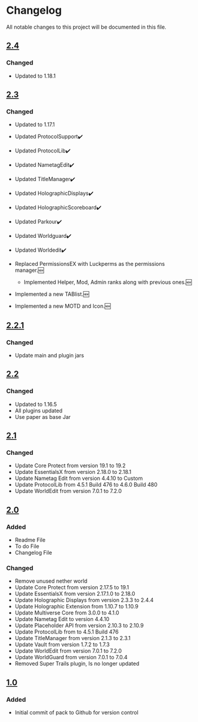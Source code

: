 # Changelog
All notable changes to this project will be documented in this file.

## [2.4]

### Changed
- Updated to 1.18.1

## [2.3]

### Changed
- Updated to 1.17.1
- Updated ProtocolSupport✔️
- Updated ProtocolLib✔️
- Updated NametagEdit✔️
- Updated TitleManager✔️
- Updated HolographicDisplays✔️
- Updated HolographicScoreboard✔️
- Updated Parkour✔️
- Updated Worldguard✔️
- Updated Worldedit✔️
- Replaced PermissionsEX with Luckperms as the permissions manager.🆕

  - Implemented Helper, Mod, Admin ranks along with previous ones.🆕

- Implemented a new TABlist.🆕

- Implemented a new MOTD and Icon.🆕

## [2.2.1]

### Changed
- Update main and plugin jars

## [2.2]

### Changed
- Updated to 1.16.5 
- All plugins updated 
- Use paper as base Jar

## [2.1]

### Changed
- Update Core Protect from version 19.1 to 19.2
- Update EssentialsX from version 2.18.0 to 2.18.1
- Update Nametag Edit from version 4.4.10 to Custom
- Update ProtocolLib from 4.5.1 Build 476 to 4.6.0 Build 480
- Update WorldEdit from version 7.0.1 to 7.2.0

## [2.0]

### Added
- Readme File
- To do File
- Changelog File

### Changed
- Remove unused nether world
- Update Core Protect from version 2.17.5 to 19.1
- Update EssentialsX from version 2.17.1.0 to 2.18.0
- Update Holographic Displays from version 2.3.3 to 2.4.4
- Update Holographic Extension from 1.10.7 to 1.10.9
- Update Multiverse Core from 3.0.0 to 4.1.0
- Update Nametag Edit to version 4.4.10
- Update Placeholder API from version 2.10.3 to 2.10.9
- Update ProtocolLib from to 4.5.1 Build 476
- Update TitleManager from version 2.1.3 to 2.3.1
- Update Vault from version 1.7.2 to 1.7.3
- Update WorldEdit from version 7.0.1 to 7.2.0
- Update WorldGuard from version 7.0.1 to 7.0.4
- Removed Super Trails plugin, Is no longer updated

## [1.0]

### Added
- Initial commit of pack to Github for version control

[2.4]: https://github.com/apexhosting/Parkour/releases/tag/2.4
[2.3]: https://github.com/apexhosting/Parkour/releases/tag/2.3
[2.2.1]: https://github.com/apexhosting/Parkour/releases/tag/2.2.1
[2.2]: https://github.com/apexhosting/Parkour/releases/tag/2.2
[2.1]: https://github.com/apexhosting/Parkour/releases/tag/2.1
[2.0]: https://github.com/apexhosting/Parkour/releases/tag/2.0
[1.0]: https://github.com/apexhosting/Parkour/releases/tag/1.0